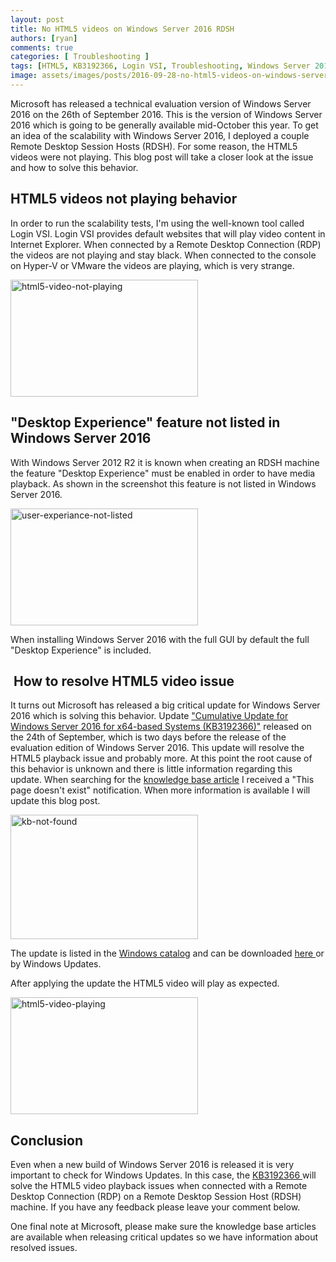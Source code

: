```yaml
---
layout: post
title: No HTML5 videos on Windows Server 2016 RDSH
authors: [ryan]
comments: true
categories: [ Troubleshooting ]
tags: [HTML5, KB3192366, Login VSI, Troubleshooting, Windows Server 2016, Windows Updates]
image: assets/images/posts/2016-09-28-no-html5-videos-on-windows-server-2016-rdsh/no-html5-videos-on-windows-server-2016-rdsh.png
---
```

Microsoft has released a technical evaluation version of Windows Server 2016 on the 26th of September 2016. This is the version of Windows Server 2016 which is going to be generally available mid-October this year. To get an idea of the scalability with Windows Server 2016, I deployed a couple Remote Desktop Session Hosts (RDSH). For some reason, the HTML5 videos were not playing. This blog post will take a closer look at the issue and how to solve this behavior.
<h2>HTML5 videos not playing behavior</h2>
In order to run the scalability tests, I'm using the well-known tool called Login VSI. Login VSI provides default websites that will play video content in Internet Explorer. When connected by a Remote Desktop Connection (RDP) the videos are not playing and stay black. When connected to the console on Hyper-V or VMware the videos are playing, which is very strange.

<a href="{{site.baseurl}}/assets/images/posts/2016-09-28-no-html5-videos-on-windows-server-2016-rdsh/html5-video-not-playing.png"><img class="size-medium wp-image-3761 alignnone" src="{{site.baseurl}}/assets/images/posts/2016-09-28-no-html5-videos-on-windows-server-2016-rdsh/html5-video-not-playing.png" alt="html5-video-not-playing" width="300" height="187" /></a>
<h2>"Desktop Experience" feature not listed in Windows Server 2016</h2>
With Windows Server 2012 R2 it is known when creating an RDSH machine the feature "Desktop Experience" must be enabled in order to have media playback. As shown in the screenshot this feature is not listed in Windows Server 2016.

<a href="{{site.baseurl}}/assets/images/posts/2016-09-28-no-html5-videos-on-windows-server-2016-rdsh/user-experiance-not-listed.png"><img class="size-medium wp-image-3763 alignnone" src="{{site.baseurl}}/assets/images/posts/2016-09-28-no-html5-videos-on-windows-server-2016-rdsh/user-experiance-not-listed.png" alt="user-experiance-not-listed" width="300" height="187" /></a>

When installing Windows Server 2016 with the full GUI by default the full "Desktop Experience" is included.
<h2> How to resolve HTML5 video issue</h2>
It turns out Microsoft has released a big critical update for Windows Server 2016 which is solving this behavior. Update <a href="http://catalog.update.microsoft.com/v7/site/ScopedViewInline.aspx?updateid=60600a8a-6479-43f7-8846-0bf0dc241f25">"Cumulative Update for Windows Server 2016 for x64-based Systems (KB3192366)"</a> released on the 24th of September, which is two days before the release of the evaluation edition of Windows Server 2016. This update will resolve the HTML5 playback issue and probably more. At this point the root cause of this behavior is unknown and there is little information regarding this update. When searching for the <a href="https://support.microsoft.com/en-us/kb/3192366">knowledge base article</a> I received a "This page doesn't exist" notification. When more information is available I will update this blog post.

<a href="{{site.baseurl}}/assets/images/posts/2016-09-28-no-html5-videos-on-windows-server-2016-rdsh/kb-not-found.png"><img class="alignnone size-medium wp-image-3762" src="{{site.baseurl}}/assets/images/posts/2016-09-28-no-html5-videos-on-windows-server-2016-rdsh/kb-not-found.png" alt="kb-not-found" width="300" height="199" /></a>

The update is listed in the <a href="http://catalog.update.microsoft.com/v7/site/ScopedViewInline.aspx?updateid=60600a8a-6479-43f7-8846-0bf0dc241f25">Windows catalog</a> and can be downloaded <a href="http://download.windowsupdate.com/d/msdownload/update/software/crup/2016/09/windows10.0-kb3192366-x64_af96b0015c04f5dcb186b879f07a31c32cf2e494.msu">here </a>or by Windows Updates.

After applying the update the HTML5 video will play as expected.

<a href="{{site.baseurl}}/assets/images/posts/2016-09-28-no-html5-videos-on-windows-server-2016-rdsh/html5-video-playing.png"><img class="alignnone size-medium wp-image-3764" src="{{site.baseurl}}/assets/images/posts/2016-09-28-no-html5-videos-on-windows-server-2016-rdsh/html5-video-playing.png" alt="html5-video-playing" width="300" height="187" /></a>

<h2>Conclusion</h2>
Even when a new build of Windows Server 2016 is released it is very important to check for Windows Updates. In this case, the <a href="http://catalog.update.microsoft.com/v7/site/ScopedViewInline.aspx?updateid=60600a8a-6479-43f7-8846-0bf0dc241f25">KB3192366 </a>will solve the HTML5 video playback issues when connected with a Remote Desktop Connection (RDP) on a Remote Desktop Session Host (RDSH) machine. If you have any feedback please leave your comment below.

One final note at Microsoft, please make sure the knowledge base articles are available when releasing critical updates so we have information about resolved issues.
